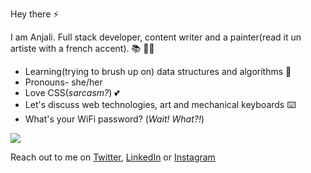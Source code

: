 
Hey there ⚡

I am Anjali. Full stack developer, content writer and a painter(read it un artiste with a french accent). 📚 👩‍💻
 - Learning(trying to brush up on) data structures and algorithms  🌱
 - Pronouns- she/her
 - Love CSS(*sarcasm?*) 💕
 - Let's discuss web technologies, art and mechanical keyboards ⌨️
 - What's your WiFi password? (*Wait! What?!*)
 
 <img src="https://github-readme-stats.vercel.app/api?username=anjali-001&&show_icons=true&title_color=ffffff&icon_color=bb2acf&text_color=94a1b2&bg_color=16161a"/>

Reach out to me on [Twitter](https://twitter.com/_Anjali19_), [LinkedIn](https://www.linkedin.com/in/anjali-singh19) or [Instagram](https://www.instagram.com/_anjali19___/)

